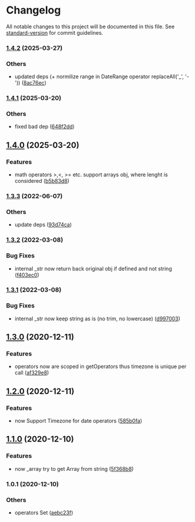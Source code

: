 # Changelog

All notable changes to this project will be documented in this file. See [standard-version](https://github.com/conventional-changelog/standard-version) for commit guidelines.

### [1.4.2](https://bitbucket.org/ttessarolo/safe-evaluate-expression/branches/compare/v1.4.1%0Dv1.4.2) (2025-03-27)


### Others

* updated deps (+ normilize range in DateRange operator replaceAll('_', '-')) ([8ac76ec](https://github.com/ttessarolo/safe-evaluate-expression/commits/8ac76ecaaafbb5254b5296ade3d85911108a0c8c))

### [1.4.1](https://bitbucket.org/ttessarolo/safe-evaluate-expression/branches/compare/v1.4.0%0Dv1.4.1) (2025-03-20)


### Others

* fixed bad dep ([648f2dd](https://github.com/ttessarolo/safe-evaluate-expression/commits/648f2dd75dc0fca933389cfe7ba21a233e5f587e))

## [1.4.0](https://bitbucket.org/ttessarolo/safe-evaluate-expression/branches/compare/v1.3.3%0Dv1.4.0) (2025-03-20)


### Features

* math operators >,<, >= etc. support arrays obj, where lenght is considered ([b5b83d8](https://github.com/ttessarolo/safe-evaluate-expression/commits/b5b83d8005add8e0c5fc8ca2ad4797edc0c4ca3f))

### [1.3.3](https://bitbucket.org/ttessarolo/safe-evaluate-expression/branches/compare/v1.3.2%0Dv1.3.3) (2022-06-07)


### Others

* update deps ([93d74ca](https://github.com/ttessarolo/safe-evaluate-expression/commits/93d74cafe44028ab45413b9869a76b393b369dd8))

### [1.3.2](https://bitbucket.org/ttessarolo/safe-evaluate-expression/branches/compare/v1.3.1%0Dv1.3.2) (2022-03-08)


### Bug Fixes

* internal _str now return back original obj if defined and not string ([f403ec0](https://github.com/ttessarolo/safe-evaluate-expression/commits/f403ec0779a84d1fd593ccb97caed76a0dd34d5f))

### [1.3.1](https://bitbucket.org/ttessarolo/safe-evaluate-expression/branches/compare/v1.3.0%0Dv1.3.1) (2022-03-08)


### Bug Fixes

* internal _str now keep string as is (no trim, no lowercase) ([d997003](https://github.com/ttessarolo/safe-evaluate-expression/commits/d997003a26693f53297bac176a967bb8c2a9435c))

## [1.3.0](https://bitbucket.org/ttessarolo/safe-evaluate-expression/branches/compare/v1.2.0%0Dv1.3.0) (2020-12-11)


### Features

* operators now are scoped in getOperators thus timezone is unique per call ([af329e8](https://github.com/ttessarolo/safe-evaluate-expression/commits/af329e8d8cc2c4f5eb1f5f18064d97579e90dc65))

## [1.2.0](https://bitbucket.org/ttessarolo/safe-evaluate-expression/branches/compare/v1.1.0%0Dv1.2.0) (2020-12-11)


### Features

* now Support Timezone for date operators ([585b0fa](https://github.com/ttessarolo/safe-evaluate-expression/commits/585b0fafd29b4f277f120bc39db9530013515210))

## [1.1.0](https://bitbucket.org/ttessarolo/safe-evaluate-expression/branches/compare/v1.0.1%0Dv1.1.0) (2020-12-10)


### Features

* now _array try to get Array from string ([5f368b8](https://github.com/ttessarolo/safe-evaluate-expression/commits/5f368b8fa20b79fce71b426abf6a3cb1510f02ba))

### 1.0.1 (2020-12-10)


### Others

* operators Set ([aebc23f](https://github.com/ttessarolo/safe-evaluate-expression/commits/aebc23ffaa25dd74153a42129cc00a5dc3c207e3))

